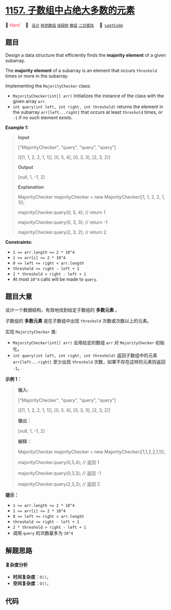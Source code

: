 # [1157. 子数组中占绝大多数的元素](https://leetcode.com/problems/online-majority-element-in-subarray)

🔴 <font color=#ff334b>Hard</font>&emsp; 🔖&ensp; [`设计`](/leetcode/outline/tag/design.md) [`树状数组`](/leetcode/outline/tag/binary-indexed-tree.md) [`线段树`](/leetcode/outline/tag/segment-tree.md) [`数组`](/leetcode/outline/tag/array.md) [`二分查找`](/leetcode/outline/tag/binary-search.md)&emsp; 🔗&ensp;[`LeetCode`](https://leetcode.com/problems/online-majority-element-in-subarray)

## 题目

Design a data structure that efficiently finds the **majority element** of a
given subarray.

The **majority element** of a subarray is an element that occurs `threshold`
times or more in the subarray.

Implementing the `MajorityChecker` class:

  * `MajorityChecker(int[] arr)` Initializes the instance of the class with the given array `arr`.
  * `int query(int left, int right, int threshold)` returns the element in the subarray `arr[left...right]` that occurs at least `threshold` times, or `-1` if no such element exists.



**Example 1:**

> 
> 
> 
> 
> 
> **Input**
> 
> ["MajorityChecker", "query", "query", "query"]
> 
> [[[1, 1, 2, 2, 1, 1]], [0, 5, 4], [0, 3, 3], [2, 3, 2]]
> 
> **Output**
> 
> [null, 1, -1, 2]
> 
> 
> 
> **Explanation**
> 
> MajorityChecker majorityChecker = new MajorityChecker([1, 1, 2, 2, 1, 1]);
> 
> majorityChecker.query(0, 5, 4); // return 1
> 
> majorityChecker.query(0, 3, 3); // return -1
> 
> majorityChecker.query(2, 3, 2); // return 2

**Constraints:**

  * `1 <= arr.length <= 2 * 10^4`
  * `1 <= arr[i] <= 2 * 10^4`
  * `0 <= left <= right < arr.length`
  * `threshold <= right - left + 1`
  * `2 * threshold > right - left + 1`
  * At most `10^4` calls will be made to `query`.


## 题目大意

设计一个数据结构，有效地找到给定子数组的 **多数元素** 。

子数组的 **多数元素** 是在子数组中出现 `threshold` 次数或次数以上的元素。

实现 `MajorityChecker` 类:

  * `MajorityChecker(int[] arr)` 会用给定的数组 `arr` 对 `MajorityChecker` 初始化。
  * `int query(int left, int right, int threshold)` 返回子数组中的元素  `arr[left...right]` 至少出现 `threshold` 次数，如果不存在这样的元素则返回 `-1`。



**示例 1：**

> 
> 
> 
> 
> 
> **输入:**
> 
> ["MajorityChecker", "query", "query", "query"]
> 
> [[[1, 1, 2, 2, 1, 1]], [0, 5, 4], [0, 3, 3], [2, 3, 2]]
> 
> **输出：**
> 
> [null, 1, -1, 2]
> 
> 
> 
> **解释：**
> 
> MajorityChecker majorityChecker = new MajorityChecker([1,1,2,2,1,1]);
> 
> majorityChecker.query(0,5,4); // 返回 1
> 
> majorityChecker.query(0,3,3); // 返回 -1
> 
> majorityChecker.query(2,3,2); // 返回 2
> 
> 



**提示：**

  * `1 <= arr.length <= 2 * 10^4`
  * `1 <= arr[i] <= 2 * 10^4`
  * `0 <= left <= right < arr.length`
  * `threshold <= right - left + 1`
  * `2 * threshold > right - left + 1`
  * 调用 `query` 的次数最多为 `10^4` 


## 解题思路

#### 复杂度分析

- **时间复杂度**：`O()`，
- **空间复杂度**：`O()`，

## 代码

```javascript

```